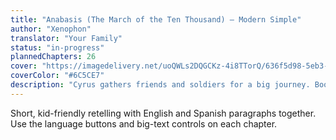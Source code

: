 ```yaml
---
title: "Anabasis (The March of the Ten Thousand) — Modern Simple"
author: "Xenophon"
translator: "Your Family"
status: "in-progress"
plannedChapters: 26
cover: "https://imagedelivery.net/uoQWLs2DQGCKz-4i8TTorQ/636f5d98-5eb3-44ab-ead0-8bd5f5ae8e00/public"
coverColor: "#6C5CE7"
description: "Cyrus gathers friends and soldiers for a big journey. Books I–II complete, Book III in progress."
---
```


Short, kid-friendly retelling with English and Spanish paragraphs together. Use the language buttons and big-text controls on each chapter.
